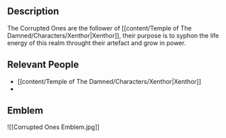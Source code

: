 ## Description
The Corrupted Ones are the follower of [[content/Temple of The Damned/Characters/Xenthor|Xenthor]], their purpose is to syphon the life energy of this realm throught their artefact and grow in power.

## Relevant People
- [[content/Temple of The Damned/Characters/Xenthor|Xenthor]]
- 

## Emblem

![[Corrupted Ones Emblem.jpg]]


